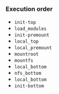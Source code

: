 ### Execution order

- `init-top`
- `load_modules`
- `init-premount`
- `local_top`
- `local_premount`
- `mountroot`
- `mountfs`
- `local_bottom`
- `nfs_bottom`
- `local_bottom`
- `init-bottom`
